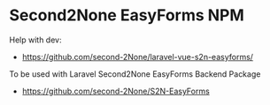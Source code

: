 # Second2None EasyForms NPM
Help with dev:
- https://github.com/second-2None/laravel-vue-s2n-easyforms/

To be used with Laravel Second2None EasyForms Backend Package
- https://github.com/second-2None/S2N-EasyForms